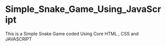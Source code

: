 # Simple_Snake_Game_Using_JavaScript
This is a Simple Snake Game coded Using Core HTML , CSS  and JAVASCRIPT
